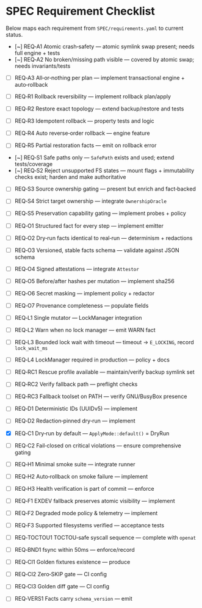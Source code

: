 # SPEC Requirement Checklist

Below maps each requirement from `SPEC/requirements.yaml` to current status.

- [~] REQ‑A1 Atomic crash‑safety — atomic symlink swap present; needs full engine + tests
- [~] REQ‑A2 No broken/missing path visible — covered by atomic swap; needs invariants/tests
- [ ] REQ‑A3 All‑or‑nothing per plan — implement transactional engine + auto‑rollback

- [ ] REQ‑R1 Rollback reversibility — implement rollback plan/apply
- [ ] REQ‑R2 Restore exact topology — extend backup/restore and tests
- [ ] REQ‑R3 Idempotent rollback — property tests and logic
- [ ] REQ‑R4 Auto reverse‑order rollback — engine feature
- [ ] REQ‑R5 Partial restoration facts — emit on rollback error

- [~] REQ‑S1 Safe paths only — `SafePath` exists and used; extend tests/coverage
- [~] REQ‑S2 Reject unsupported FS states — mount flags + immutability checks exist; harden and make authoritative
- [ ] REQ‑S3 Source ownership gating — present but enrich and fact‑backed
- [ ] REQ‑S4 Strict target ownership — integrate `OwnershipOracle`
- [ ] REQ‑S5 Preservation capability gating — implement probes + policy

- [ ] REQ‑O1 Structured fact for every step — implement emitter
- [ ] REQ‑O2 Dry‑run facts identical to real‑run — determinism + redactions
- [ ] REQ‑O3 Versioned, stable facts schema — validate against JSON schema
- [ ] REQ‑O4 Signed attestations — integrate `Attestor`
- [ ] REQ‑O5 Before/after hashes per mutation — implement sha256
- [ ] REQ‑O6 Secret masking — implement policy + redactor
- [ ] REQ‑O7 Provenance completeness — populate fields

- [ ] REQ‑L1 Single mutator — LockManager integration
- [ ] REQ‑L2 Warn when no lock manager — emit WARN fact
- [ ] REQ‑L3 Bounded lock wait with timeout — timeout → `E_LOCKING`, record `lock_wait_ms`
- [ ] REQ‑L4 LockManager required in production — policy + docs

- [ ] REQ‑RC1 Rescue profile available — maintain/verify backup symlink set
- [ ] REQ‑RC2 Verify fallback path — preflight checks
- [ ] REQ‑RC3 Fallback toolset on PATH — verify GNU/BusyBox presence

- [ ] REQ‑D1 Deterministic IDs (UUIDv5) — implement
- [ ] REQ‑D2 Redaction‑pinned dry‑run — implement

- [x] REQ‑C1 Dry‑run by default — `ApplyMode::default()` = DryRun
- [ ] REQ‑C2 Fail‑closed on critical violations — ensure comprehensive gating

- [ ] REQ‑H1 Minimal smoke suite — integrate runner
- [ ] REQ‑H2 Auto‑rollback on smoke failure — implement
- [ ] REQ‑H3 Health verification is part of commit — enforce

- [ ] REQ‑F1 EXDEV fallback preserves atomic visibility — implement
- [ ] REQ‑F2 Degraded mode policy & telemetry — implement
- [ ] REQ‑F3 Supported filesystems verified — acceptance tests

- [ ] REQ‑TOCTOU1 TOCTOU‑safe syscall sequence — complete with `openat`
- [ ] REQ‑BND1 fsync within 50ms — enforce/record
- [ ] REQ‑CI1 Golden fixtures existence — produce
- [ ] REQ‑CI2 Zero‑SKIP gate — CI config
- [ ] REQ‑CI3 Golden diff gate — CI config
- [ ] REQ‑VERS1 Facts carry `schema_version` — emit
